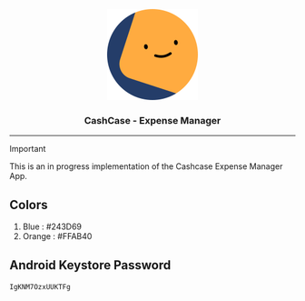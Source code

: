 
<p align="center">
<img src="logo.svg"/>
</p>

<h3 align="center">CashCase - Expense Manager</h3>

<hr/>

> [!IMPORTANT]  
> This is an in progress implementation of the Cashcase Expense Manager App.


## Colors
1. Blue : #243D69
2. Orange : #FFAB40

## Android Keystore Password 
```txt
IgKNM7OzxUUKTFg
```

<!-- yield coke truncate cloud  -->